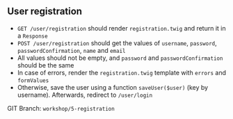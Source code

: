 ##  User registration

* `GET /user/registration` should render `registration.twig` and return it in a `Response`
* `POST /user/registration` should get the values of `username`, `password`, `passwordConfirmation`, `name` and `email`
* All values should not be empty, and `password` and `passwordConfirmation` should be the same
* In case of errors, render the `registration.twig` template with `errors` and `formValues`
* Otherwise, save the user using a function `saveUser($user)` (key by username). Afterwards, redirect to `/user/login`

GIT Branch: <code class="branch">workshop/5-registration</code>


